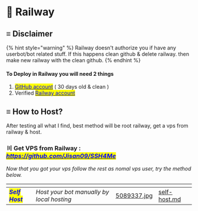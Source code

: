 # 📕 Railway

## ≡ Disclaimer

{% hint style="warning" %}
Railway doesn't authorize you if have any userbot/bot related stuff. If this happens clean github & delete railway. then make new railway with the clean github.
{% endhint %}

#### To Deploy in Railway you will need 2 things

1. [<mark style="color:blue;">GitHub account</mark>](https://github.com/) ( 30 days old & clean )
2. Verified [<mark style="color:blue;">Railway account</mark>](https://railway.app/)

## ≡ How to Host?

After testing all what I find, best method will be root railway, get a vps from railway & host.

### 〣 Get VPS from Railway :  [_<mark style="color:blue;">https://github.com/Jisan09/SSH4Me</mark>_](https://github.com/Jisan09/SSH4Me) <a href="#install-packages" id="install-packages"></a>

_Now that you got your vps follow the rest as nomal vps user, try the method below._

<table data-view="cards"><thead><tr><th></th><th></th><th data-hidden data-card-cover data-type="files"></th><th data-hidden data-card-target data-type="content-ref"></th></tr></thead><tbody><tr><td><em><mark style="color:blue;"><strong>Self Host</strong></mark></em></td><td><em>Host your bot manually by local hosting</em></td><td><a href="../../.gitbook/assets/5089337.jpg">5089337.jpg</a></td><td><a href="self-host.md">self-host.md</a></td></tr></tbody></table>
